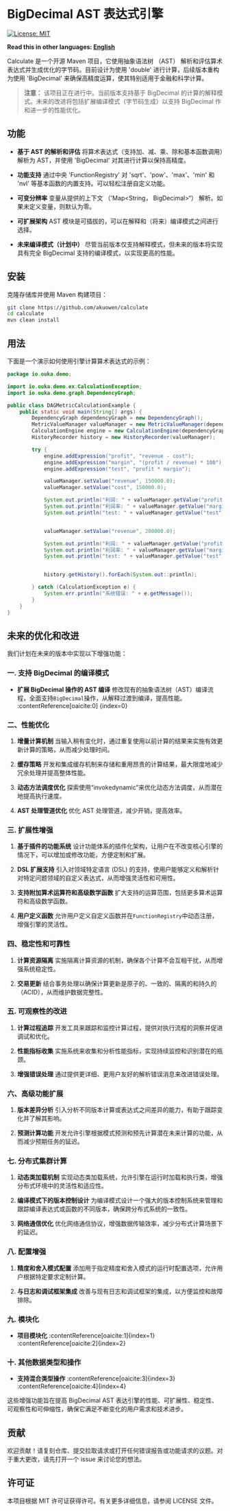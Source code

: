 # BigDecimal AST 表达式引擎

[![License: MIT](https://img.shields.io/badge/License-MIT-yellow.svg)](LICENSE)

**Read this in other languages: [English](README.md)**

Calculate 是一个开源 Maven 项目，它使用抽象语法树 （AST）
解析和评估算术表达式并生成优化的字节码。目前设计为使用 'double' 进行计算，后续版本重构为使用 'BigDecimal'
来确保高精度运算，使其特别适用于金融和科学计算。

> **注意：**
> 该项目正在进行中。当前版本支持基于 BigDecimal 的计算的解释模式。未来的改进将包括扩展编译模式（字节码生成）以支持
> BigDecimal 作和进一步的性能优化。

## 功能

- **基于 AST 的解析和评估**
  将算术表达式（支持加、减、乘、除和基本函数调用）解析为 AST，并使用 'BigDecimal' 对其进行计算以保持高精度。

- **功能支持**
  通过中央 'FunctionRegistry' 对 'sqrt'、'pow'、'max'、'min' 和 'nvl' 等基本函数的内置支持。可以轻松注册自定义功能。

- **可变分辨率**
  变量从提供的上下文 （'Map<String， BigDecimal>“） 解析。如果未定义变量，则默认为零。

- **可扩展架构**
  AST 模块是可插拔的，可以在解释和（将来）编译模式之间进行选择。

- **未来编译模式（计划中）**
  尽管当前版本仅支持解释模式，但未来的版本将实现具有完全 BigDecimal 支持的编译模式，以实现更高的性能。

## 安装

克隆存储库并使用 Maven 构建项目：

```bash
git clone https://github.com/akuowen/calculate
cd calculate
mvn clean install
```

## 用法

下面是一个演示如何使用引擎计算算术表达式的示例：

```java
package io.ouka.demo;

import io.ouka.demo.ex.CalculationException;
import io.ouka.demo.graph.DependencyGraph;

public class DAGMetricCalculationExample {
    public static void main(String[] args) {
        DependencyGraph dependencyGraph = new DependencyGraph();
        MetricValueManager valueManager = new MetricValueManager(dependencyGraph);
        CalculationEngine engine = new CalculationEngine(dependencyGraph, valueManager);
        HistoryRecorder history = new HistoryRecorder(valueManager);

        try {
            engine.addExpression("profit", "revenue - cost");
            engine.addExpression("margin", "(profit / revenue) * 100");
            engine.addExpression("test", "profit * margin");

            valueManager.setValue("revenue", 150000.0);
            valueManager.setValue("cost", 150000.0);

            System.out.println("利润: " + valueManager.getValue("profit"));
            System.out.println("利润率: " + valueManager.getValue("margin") + "%");
            System.out.println("test: " + valueManager.getValue("test"));


            valueManager.setValue("revenue", 200000.0);

            System.out.println("利润: " + valueManager.getValue("profit"));
            System.out.println("利润率: " + valueManager.getValue("margin") + "%");
            System.out.println("test: " + valueManager.getValue("test"));


            history.getHistory().forEach(System.out::println);

        } catch (CalculationException e) {
            System.err.println("系统错误: " + e.getMessage());
        }
    }
}


```



## 未来的优化和改进

我们计划在未来的版本中实现以下增强功能：

### 一. 支持 BigDecimal 的编译模式

- **扩展 BigDecimal 操作的 AST 编译**
修改现有的抽象语法树（AST）编译流程，全面支持`BigDecimal`操作，从解释过渡到编译，提高性能。​:contentReference[oaicite:0]
{index=0}

### 二、性能优化

1. **增量计算机制**
   当输入稍有变化时，通过重复使用以前计算的结果来实施有效更新计算的策略，从而减少处理时间。

2. **缓存策略**
   开发和集成缓存机制来存储和重用昂贵的计算结果，最大限度地减少冗余处理并提高整体性能。

3. **动态方法调度优化**
   探索使用“invokedynamic”来优化动态方法调度，从而潜在地提高执行速度。

4. **AST 处理管道优化**
   优化 AST 处理管道，减少开销，提高效率。

### 三. 扩展性增强

1. **基于插件的功能系统**
   设计功能体系的插件化架构，让用户在不改变核心引擎的情况下，可以增加或修改功能，方便定制和扩展。

2. **DSL 扩展支持**
   引入对领域特定语言 (DSL) 的支持，使用户能够定义和解析针对特定问题领域的自定义表达式，从而增强灵活性和可用性。

3. **支持附加算术运算符和高级数学函数**
   扩大支持的运算范围，包括更多算术运算符和高级数学函数。

4. **用户定义函数**
   允许用户定义自定义函数并在`FunctionRegistry`中动态注册，增强引擎的灵活性。

### 四、稳定性和可靠性

1. **计算资源隔离**
   实施隔离计算资源的机制，确保各个计算不会互相干扰，从而增强系统稳定性。

2. **交易更新**
   结合事务处理以确保计算更新是原子的、一致的、隔离的和持久的（ACID），从而维护数据完整性。

### 五. 可观察性的改进

1. **计算过程追踪**
   开发工具来跟踪和监控计算过程，提供对执行流程的洞察并促进调试和优化。

2. **性能指标收集**
   实施系统来收集和分析性能指标，实现持续监控和识别潜在的瓶颈。

3. **增强错误处理**
   通过提供更详细、更用户友好的解析错误消息来改进错误处理。

### 六、高级功能扩展

1. **版本差异分析**
引入分析不同版本计算或表达式之间差异的能力，有助于跟踪变化并了解其影响。

2. **预测计算功能**
   开发允许引擎根据模式预测和预先计算潜在未来计算的功能，从而减少预期任务的延迟。

### 七. 分布式集群计算

1. **动态类加载机制**
   实现动态类加载系统，允许引擎在运行时加载和执行类，增强分布式环境中的灵活性和适应性。

2. **编译模式下的版本控制设计**
   为编译模式设计一个强大的版本控制系统来管理和跟踪编译表达式或函数的不同版本，确保跨分布式系统的一致性。

3. **网络通信优化**
   优化网络通信协议，增强数据传输效率，减少分布式计算场景下的延迟。

### 八. 配置增强

1. **精度和舍入模式配置**
   添加用于指定精度和舍入模式的运行时配置选项，允许用户根据特定要求定制计算。

2. **与日志和调试框架集成**
   改善与现有日志和调试框架的集成，以方便监控和故障排除。

### 九. 模块化

- **项目模块化**
  :contentReference[oaicite:1]{index=1}​:contentReference[oaicite:2]{index=2}

### 十. 其他数据类型和操作

- **支持混合类型操作**
  :contentReference[oaicite:3]{index=3}​:contentReference[oaicite:4]{index=4}

这些增强功能旨在提高 BigDecimal AST 表达引擎的性能、可扩展性、稳定性、可观察性和可伸缩性，确保它满足不断变化的用户需求和技术进步。

## 贡献

欢迎贡献！请复刻仓库、提交拉取请求或打开任何错误报告或功能请求的议题。对于重大更改，请先打开一个 issue 来讨论您的想法。

## 许可证

本项目根据 MIT 许可证获得许可。有关更多详细信息，请参阅 LICENSE 文件。
